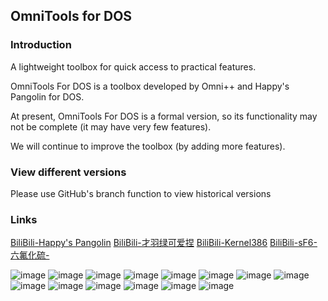 ## OmniTools for DOS

### Introduction

  A lightweight toolbox for quick access to practical features.
  
  OmniTools For DOS is a toolbox developed by Omni++ and Happy's Pangolin for DOS.
  
  At present, OmniTools For DOS is a formal version, so its functionality may not be complete (it may have very few features). 
  
  We will continue to improve the toolbox (by adding more features).

  
### View different versions

Please use GitHub's branch function to view historical versions


### Links

[BiliBili-Happy's Pangolin](https://space.bilibili.com/1577944011)
[BiliBili-才羽绿可爱捏](https://space.bilibili.com/1582448018)
[BiliBili-Kernel386](https://space.bilibili.com/3493086896326883)
[BiliBili-sF6-六氟化硫-](https://space.bilibili.com/2085020713)

![image](https://github.com/Happys-Pangolin/OmniTools-For-DOS/assets/166889997/195a71e4-5513-4c64-8753-ffd6de47c01e)
![image](https://github.com/Happys-Pangolin/OmniTools-For-DOS/assets/166889997/2e732d23-35c0-4665-a148-3c469789599a)
![image](https://github.com/Happys-Pangolin/OmniTools-For-DOS/assets/166889997/c0e09d96-28bf-4144-9319-57c3982692d9)
![image](https://github.com/Happys-Pangolin/OmniTools-For-DOS/assets/166889997/fb66ff23-fc5f-4d56-80cc-785a3d0742b3)
![image](https://github.com/Happys-Pangolin/OmniTools-For-DOS/assets/166889997/5c33f6f7-8fd4-4519-9f65-13b1f08fdc39)
![image](https://github.com/Happys-Pangolin/OmniTools-For-DOS/assets/166889997/44cadb31-4449-4257-bfb1-4885efdd8242)
![image](https://github.com/Happys-Pangolin/OmniTools-For-DOS/assets/166889997/b8de87f6-c475-4121-9aca-3ee6221c319b)
![image](https://github.com/Happys-Pangolin/OmniTools-For-DOS/assets/166889997/0e00b123-0371-4aef-9501-dcdb7326ae3c)
![image](https://github.com/Happys-Pangolin/OmniTools-For-DOS/assets/166889997/e82125c2-fb06-406d-8b74-8b07593deaa2)
![image](https://github.com/Happys-Pangolin/OmniTools-For-DOS/assets/166889997/f0a5999e-c9cd-4e1b-898e-97e08a377912)
![image](https://github.com/Happys-Pangolin/OmniTools-For-DOS/assets/166889997/02840ec4-00c4-42f7-a90f-1039d7d0903a)
![image](https://github.com/Happys-Pangolin/OmniTools-For-DOS/assets/166889997/658a5970-094c-4925-8c44-a49aa03cfab2)
![image](https://github.com/Happys-Pangolin/OmniTools-For-DOS/assets/166889997/28fdd6ea-4804-4984-8f5e-fa3f4b694dc7)
![image](https://github.com/Happys-Pangolin/OmniTools-For-DOS/assets/166889997/0bd5a440-4723-43ee-9b55-58b1e9455522)

